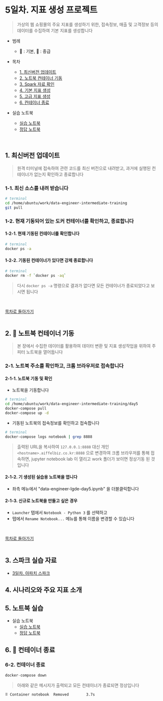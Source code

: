 # 5일차. 지표 생성 프로젝트

> 가상의 웹 쇼핑몰의 주요 지표를 생성하기 위한, 접속정보, 매출 및 고객정보 등의 데이터를 수집하여 기본 지표를 생성합니다


- 범례
  * :green_book: : 기본, :blue_book: : 중급

- 목차
  * [1. 최신버전 업데이트](#1-최신버전-업데이트)
  * [2. 노트북 컨테이너 기동](#2-green_book-노트북-컨테이너-기동)
  * [3. Spark 자료 확인](#3-green_book-수집된-데이터-탐색)
  * [4. 기본 지표 생성](#4-green_book-기본-지표-생성)
  * [5. 고급 지표 생성](#5-blue_book-고급-지표-생성)
  * [6. 컨테이너 종료](#6-green_book-질문-및-컨테이너-종료)

- 실습 노트북
  * [실습 노트북](https://github.com/siyoungoh/data-engineer-intermediate-training/blob/master/day5/notebooks/data-engineer-training-course.ipynb)
  * [정답 노트북](https://github.com/siyoungoh/data-engineer-intermediate-training/blob/master/day5/notebooks/data-engineer-training-course-answer.ipynb)

<br>

## 1. 최신버전 업데이트
> 원격 터미널에 접속하여 관련 코드를 최신 버전으로 내려받고, 과거에 실행된 컨테이너가 없는지 확인하고 종료합니다

### 1-1. 최신 소스를 내려 받습니다
```bash
# terminal
cd /home/ubuntu/work/data-engineer-intermediate-training
git pull
```

### 1-2. 현재 기동되어 있는 도커 컨테이너를 확인하고, 종료합니다

#### 1-2-1. 현재 기동된 컨테이너를 확인합니다
```bash
# terminal
docker ps -a
```

#### 1-2-2. 기동된 컨테이너가 있다면 강제 종료합니다
```bash
# terminal 
docker rm -f `docker ps -aq`
```
> 다시 `docker ps -a` 명령으로 결과가 없다면 모든 컨테이너가 종료되었다고 보시면 됩니다
<br>

[목차로 돌아가기](#5일차-데이터-엔지니어링-프로젝트)
<br>
<br>


## 2. :green_book: 노트북 컨테이너 기동

> 본 장에서 수집한 데이터를 활용하여 데이터 변환 및 지표 생성작업을 위하여 주피터 노트북을 열어둡니다

### 2-1. 노트북 주소를 확인하고, 크롬 브라우저로 접속합니다

#### 2-1-1. 노트북 기동 및 확인

* 노트북을 기동합니다
```bash
# terminal
cd /home/ubuntu/work/data-engineer-intermediate-training/day5
docker-compose pull
docker-compose up -d
```

* 기동된 노트북의 접속정보를 확인하고 접속합니다
```bash
# terminal
docker-compose logs notebook | grep 8888
```
> 출력된  URL을 복사하여 `127.0.0.1:8888` 대신 개인 `<hostname>.aiffelbiz.co.kr:8888` 으로 변경하여 크롬 브라우저를 통해 접속하면, jupyter notebook lab 이 열리고 work 폴더가 보이면 정상기동 된 것입니다

#### 2-1-2. 기 생성된 실습용 노트북을 엽니다
* 좌측 메뉴에서 "data-engineer-lgde-day5.ipynb" 을 더블클릭합니다

#### 2-1-3. 신규로 노트북을 만들고 싶은 경우
* `Launcher` 탭에서 `Notebook - Python 3` 를 선택하고
* 탭에서 `Rename Notebook...` 메뉴를 통해 이름을 변경할 수 있습니다

<br>

[목차로 돌아가기](#5일차-데이터-엔지니어링-프로젝트)
<br>
<br>


## 3. 스파크 실습 자료
- [3일차. 아파치 스파크](https://github.com/siyoungoh/data-engineer-intermediate-training/tree/master/day3/README.md)

## 4. 시나리오와 주요 지표 소개

## 5. 노트북 실습
- 실습 노트북
  * [실습 노트북](https://github.com/siyoungoh/data-engineer-intermediate-training/blob/master/day5/notebooks/data-engineer-training-course.ipynb)
  * [정답 노트북](https://github.com/siyoungoh/data-engineer-intermediate-training/blob/master/day5/notebooks/data-engineer-training-course-answer.ipynb)


## 6. :green_book: 컨테이너 종료

### 6-2. 컨테이너 종료

```python
docker-compose down
```

> 아래와 같은 메시지가 출력되고 모든 컨테이너가 종료되면 정상입니다
```text
⠿ Container notebook  Removed        3.7s
```
<br>

